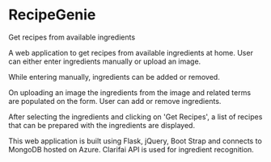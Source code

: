 # RecipeGenie
Get recipes from available ingredients

A web application to get recipes from available ingredients at home. User can either enter ingredients manually or upload an image. 

While entering manually, ingredients can be added or removed.

On uploading an image the ingredients from the image and related terms are populated on the form. User can add or remove ingredients.

After selecting the ingredients and clicking on 'Get Recipes', a list of recipes that can be prepared with the ingredients are displayed.

This web application is built using Flask, jQuery, Boot Strap and connects to MongoDB hosted on Azure. Clarifai API is used for ingredient recognition.
